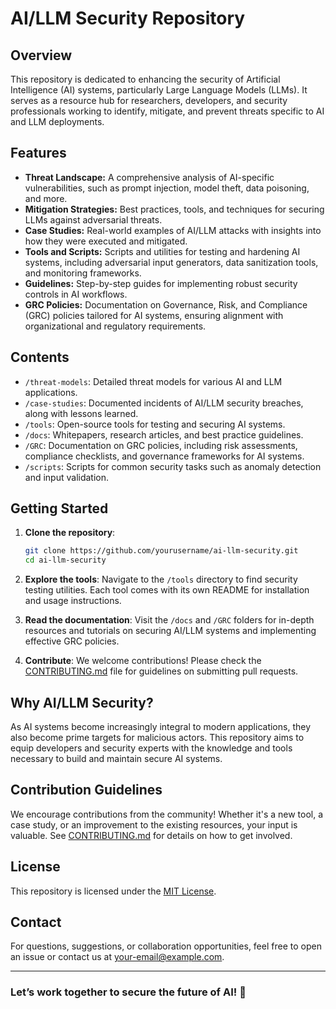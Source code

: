 # AI/LLM Security Repository

## Overview

This repository is dedicated to enhancing the security of Artificial Intelligence (AI) systems, particularly Large Language Models (LLMs). It serves as a resource hub for researchers, developers, and security professionals working to identify, mitigate, and prevent threats specific to AI and LLM deployments.

## Features

- **Threat Landscape:** A comprehensive analysis of AI-specific vulnerabilities, such as prompt injection, model theft, data poisoning, and more.
- **Mitigation Strategies:** Best practices, tools, and techniques for securing LLMs against adversarial threats.
- **Case Studies:** Real-world examples of AI/LLM attacks with insights into how they were executed and mitigated.
- **Tools and Scripts:** Scripts and utilities for testing and hardening AI systems, including adversarial input generators, data sanitization tools, and monitoring frameworks.
- **Guidelines:** Step-by-step guides for implementing robust security controls in AI workflows.
- **GRC Policies:** Documentation on Governance, Risk, and Compliance (GRC) policies tailored for AI systems, ensuring alignment with organizational and regulatory requirements.

## Contents

- `/threat-models`: Detailed threat models for various AI and LLM applications.
- `/case-studies`: Documented incidents of AI/LLM security breaches, along with lessons learned.
- `/tools`: Open-source tools for testing and securing AI systems.
- `/docs`: Whitepapers, research articles, and best practice guidelines.
- `/GRC`: Documentation on GRC policies, including risk assessments, compliance checklists, and governance frameworks for AI systems.
- `/scripts`: Scripts for common security tasks such as anomaly detection and input validation.

## Getting Started

1. **Clone the repository**:
   ```bash
   git clone https://github.com/yourusername/ai-llm-security.git
   cd ai-llm-security
   ```

2. **Explore the tools**:
   Navigate to the `/tools` directory to find security testing utilities. Each tool comes with its own README for installation and usage instructions.

3. **Read the documentation**:
   Visit the `/docs` and `/GRC` folders for in-depth resources and tutorials on securing AI/LLM systems and implementing effective GRC policies.

4. **Contribute**:
   We welcome contributions! Please check the [CONTRIBUTING.md](CONTRIBUTING.md) file for guidelines on submitting pull requests.

## Why AI/LLM Security?

As AI systems become increasingly integral to modern applications, they also become prime targets for malicious actors. This repository aims to equip developers and security experts with the knowledge and tools necessary to build and maintain secure AI systems.

## Contribution Guidelines

We encourage contributions from the community! Whether it's a new tool, a case study, or an improvement to the existing resources, your input is valuable. See [CONTRIBUTING.md](CONTRIBUTING.md) for details on how to get involved.

## License

This repository is licensed under the [MIT License](LICENSE).

## Contact

For questions, suggestions, or collaboration opportunities, feel free to open an issue or contact us at [your-email@example.com](mailto:your-email@example.com).

---

### Let’s work together to secure the future of AI! 🚀

